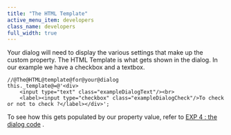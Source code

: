 ```yaml
---
title: "The HTML Template"
active_menu_item: developers
class_name: developers
full_width: true
---
```



Your dialog will need to display the various settings that make up the custom property. The HTML Template is what gets shown in the dialog. In our example we have a checkbox and a textbox.

    //@The@HTML@template@for@your@dialog
    this._template@=@'<div>
        <input type="text" class="exampleDialogText"/><br>
        <label><input type="checkbox" class="exampleDialogCheck"/>To check or not to check ?</label></div>';
   

To see how this gets populated by our property value, refer to [EXP 4 : the dialog code](exp-4-the-dialog-code.htm) .

